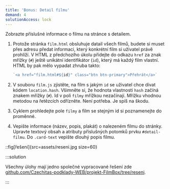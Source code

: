 ```yaml
---
title: 'Bonus: Detail filmu'
demand: 4
solutionAccess: lock
---
```


Zobrazte příslušné informace o filmu na stránce s detailem.

1. Protože stránka `film.html` obsluhuje datail všech filmů, budete si muset přes adresu předat informaci, který konkrétní film si uživatel právě prohlíží. V HTML z předchozího úkolu přidejte do odkazu `href` za znak mřížky (`#`) ještě unikátní identifikátor (`id`), který má každý film vlastní. HTML by pak mělo vypadat zhruba takto:

   <!-- prettier-ignore -->
   ```js
   `<a href="film.html#${id}" class="btn btn-primary">Přehrát</a>`
   ```

1. V souboru `film.js` zjistěte, na film s jakým `id` se uživatel chce dívat kódem `location.hash`. Všimněte si, že hodnota vlastnosti `hash` začíná znakem mřížky (`#`). Id v poli `filmy` mřížkou nezačínají. Mřížku vhodnou metodou na řetězcích odřízněte. Není potřeba. Je spíš na škodu.

1. Cyklem prohledejte pole `filmy` a film se stejným id si poznamenejte do proměnné.

1. Vepište informace (název, popis, plakát) o nalezeném filmu do stránky. Upravte textový obsah a atributy příslušných potomků prvku `#detail-filmu`. Do `.card-text` vepište dlouhý popis filmu.

::fig[řešení]{src=assets/reseni.jpg size=60}

:::solution

Všechny úlohy mají jedno společné vypracované řešení zde [github.com/Czechitas-podklady-WEB/projekt-FilmBox/tree/reseni](https://github.com/Czechitas-podklady-WEB/projekt-FilmBox/tree/reseni).

:::
